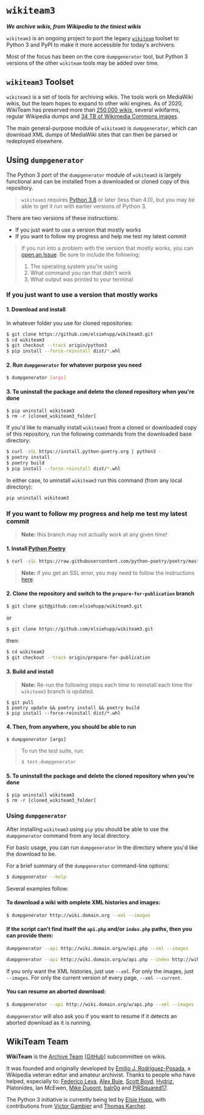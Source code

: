 # `wikiteam3`

***We archive wikis, from Wikipedia to the tiniest wikis***

`wikiteam3` is an ongoing project to port the legacy [`wikiteam`](https://github.com/WikiTeam/wikiteam) toolset to Python 3 and PyPI to make it more accessible for today's archivers.

Most of the focus has been on the core `dumpgenerator` tool, but Python 3 versions of the other `wikiteam` tools may be added over time.

## `wikiteam3` Toolset

`wikiteam3` is a set of tools for archiving wikis. The tools work on MediaWiki wikis, but the team hopes to expand to other wiki engines. As of 2020, WikiTeam has preserved more than [250,000 wikis](https://github.com/WikiTeam/wikiteam/wiki/Available-Backups), several wikifarms, regular Wikipedia dumps and [34 TB of Wikimedia Commons images](https://archive.org/details/wikimediacommons).

The main general-purpose module of `wikiteam3` is `dumpgenerator`, which can download XML dumps of MediaWiki sites that can then be parsed or redeployed elsewhere.

## Using `dumpgenerator`

The Python 3 port of the `dumpgenerator` module of `wikiteam3` is largely functional and can be installed from a downloaded or cloned copy of this repository.

> `wikiteam3` requires [Python 3.8](https://www.python.org/downloads/release/python-380/) or later (less than 4.0), but you may be able to get it run with earlier versions of Python 3.

There are two versions of these instructions:

* If you just want to use a version that mostly works
* If you want to follow my progress and help me test my latest commit

> If you run into a problem with the version that mostly works, you can [open an Issue](https://github.com/elsiehupp/wikiteam3/issues/new/choose). Be sure to include the following:
>
> 1. The operating system you're using
> 2. What command you ran that didn't work
> 3. What output was printed to your terminal

### If you just want to use a version that mostly works

#### 1. Download and install

In whatever folder you use for cloned repositories:

```bash
$ git clone https://github.com/elsiehupp/wikiteam3.git
$ cd wikiteam3
$ git checkout --track origin/python3
$ pip install --force-reinstall dist/*.whl
```

#### 2. Run `dumpgenerator` for whatever purpose you need

```bash
$ dumpgenerator [args]
```

#### 3. To uninstall the package and delete the cloned repository when you're done

```shell
$ pip uninstall wikiteam3
$ rm -r [cloned_wikiteam3_folder]
```

If you'd like to manually install `wikiteam3` from a cloned or downloaded copy of this repository, run the following commands from the downloaded base directory:

```bash
$ curl -sSL https://install.python-poetry.org | python3 -
$ poetry install
$ poetry build
$ pip install --force-reinstall dist/*.whl
```

In either case, to uninstall `wikiteam3` run this command (from any local directory):

```bash
pip uninstall wikiteam3
```

### If you want to follow my progress and help me test my latest commit

> **Note:** this branch may not actually work at any given time!

#### 1. Install [Python Poetry](https://python-poetry.org/)

```bash
$ curl -sSL https://raw.githubusercontent.com/python-poetry/poetry/master/get-poetry.py | python -
```

> **Note:** if you get an SSL error, you may need to follow the instructions [here](https://github.com/python-poetry/poetry/issues/5117).

#### 2. Clone the repository and switch to the `prepare-for-publication` branch

```bash
$ git clone git@github.com:elsiehupp/wikiteam3.git
```

or

```bash
$ git clone https://github.com/elsiehupp/wikiteam3.git
```

then:

```bash
$ cd wikiteam3
$ git checkout --track origin/prepare-for-publication
```

#### 3. Build and install

> **Note:** Re-run the following steps each time to reinstall each time the `wikiteam3` branch is updated.

```shell
$ git pull
$ poetry update && poetry install && poetry build
$ pip install --force-reinstall dist/*.whl
```

#### 4. Then, from anywhere, you should be able to run

```shell
$ dumpgenerator [args]
```

> To run the test suite, run:
>
> ```bash
> $ test-dumpgenerator
> ```

#### 5. To uninstall the package and delete the cloned repository when you're done

```shell
$ pip uninstall wikiteam3
$ rm -r [cloned_wikiteam3_folder]
```

### Using `dumpgenerator`

After installing `wikiteam3` using `pip` you should be able to use the `dumpgenerator` command from any local directory.

For basic usage, you can run `dumpgenerator` in the directory where you'd like the download to be.

For a brief summary of the `dumpgenerator` command-line options:

```bash
$ dumpgenerator --help
```

Several examples follow:

#### To download a wiki with omplete XML histories and images:

```bash
$ dumpgenerator http://wiki.domain.org --xml --images
```

#### If the script can't find itself the `api.php` and/or `index.php` paths, then you can provide them:

```bash
dumpgenerator --api http://wiki.domain.org/w/api.php --xml --images
```


```bash
dumpgenerator --api http://wiki.domain.org/w/api.php --index http://wiki.domain.org/w/index.php --xml --images
```

If you only want the XML histories, just use `--xml`. For only the images, just `--images`. For only the current version of every page, `--xml --current`.

#### You can resume an aborted download:

```bash
$ dumpgenerator --api http://wiki.domain.org/w/api.php --xml --images --resume --path=/path/to/incomplete-dump
```

`dumpgenerator` will also ask you if you want to resume if it detects an aborted download as it is running.

## WikiTeam Team

**WikiTeam** is the [Archive Team](http://www.archiveteam.org) [[GitHub](https://github.com/ArchiveTeam)] subcommittee on wikis.

It was founded and originally developed by [Emilio J. Rodríguez-Posada](https://github.com/emijrp), a Wikipedia veteran editor and amateur archivist. Thanks to people who have helped, especially to: [Federico Leva](https://github.com/nemobis), [Alex Buie](https://github.com/ab2525), [Scott Boyd](http://www.sdboyd56.com), [Hydriz](https://github.com/Hydriz), Platonides, Ian McEwen, [Mike Dupont](https://github.com/h4ck3rm1k3), [balr0g](https://github.com/balr0g) and [PiRSquared17](https://github.com/PiRSquared17).

The Python 3 initiative is currently being led by [Elsie Hupp](https://github.com/elsiehupp), with contributions from [Victor Gambier](https://github.com/vgambier) and [Thomas Karcher](https://github.com/t-karcher).
